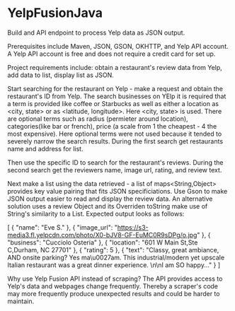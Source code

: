 # YelpFusionJava

Build and API endpoint to process Yelp data as JSON output.

Prerequisites include Maven, JSON, GSON, OKHTTP, and Yelp API account. 
A Yelp API account is free and does not require a credit card for set up.

Project requirements include:
obtain a restaurant's review data from Yelp,
add data to list,
display list as JSON.

Start searching for the restaurant on Yelp - make a request and obtain the restaurant's ID from Yelp.
The search businesses on YElp it is required that a term is provided like coffee or Starbucks
as well as either a location as <city, state> or as <latitude, longitude>.
Here <city, state> is used.
There are optional terms such as radius (permieter around location), categories(like bar or french), price (a scale from 1 the cheapest - 4 the most expensive).
Here optional terms were not used because it tended to severely narrow the search results.
During the first search get restaurants name and address for list.

Then use the specific ID to search for the restaurant's reviews.
During the second search get the reviewers name, image url, rating, and review text.

Next make a list using the data retrieved - a list of maps<String,Object> provides key value pairing that fits JSON specificiations.
Use Gson to make JSON output easier to read and display the review data.
An alternative solution uses a review Object and its Overriden toString make use of String's similarity to a List.
Expected output looks as follows:

[
  {
    "name": "Eve S."
  },
  {
    "image_url": "https://s3-media3.fl.yelpcdn.com/photo/X0-bJV8-GF-EuMC0R9sDPg/o.jpg"
  },
  {
    "business": "Cucciolo Osteria"
  },
  {
    "location": "601 W Main St,Ste C,Durham, NC 27701"
  },
  {
    "rating": 5
  },
  {
    "text": "Classy, great ambiance, AND onsite parking? Yes ma\u0027am. This industrial/modern yet upscale Italian restaurant was a great dinner experience. \n\nI am SO happy..."
  }
]

Why use Yelp Fusion API instead of scraping? 
The API provides access to Yelp's data
and webpages change frequently. 
Thereby a scraper's code may more frequently produce unexpected results and could be harder to maintain.




